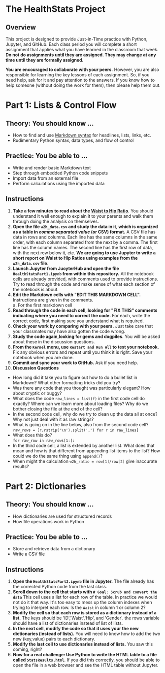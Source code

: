 # The HealthStats Project

## Overview
This project is designed to provide Just-in-Time practice with Python, Jupyter, and GitHub. Each class period you will complete a short assignment that applies what you have learned in the classroom that week. __Do not do assignments until they are assigned. They may change at any time until they are formally assigned.__

__You are encouraged to collaborate with your peers.__ However, you are also responsible for learning the key lessons of each assignment. So, if you need help, ask for it and pay attention to the answers. If you know how to help someone (without doing the work for them), then please help them out.

# Part 1: Lists & Control Flow
## Theory: You should know ...
* How to find and use [Markdown syntax](https://guides.github.com/features/mastering-markdown) for headlines, lists, links, etc.
* Rudimentary Python syntax, data types, and flow of control

## Practice: You be able to ...
* Write and render basic Markdown text
* Step through embedded Python code snippets
* Import data from an external file
* Perform calculations using the imported data

## Instructions
1. __Take a few minutes to read about the [Waist to Hip Ratio](https://en.wikipedia.org/wiki/Waist%E2%80%93hip_ratio).__ You should understand it well enough to explain it to your parents and walk them through doing the analysis on themselves.
2. __Open the file `w2h_data.csv` and study the data in it, which is organized as a table in *comma separated value* (or CSV) format.__ A CSV file has data in rows and columns. Each line has the same columns in the same order, with each column separated from the next by a comma.  The first line has the column names. The second line has the first row of data, with the next row below it, etc. __We are going to use Jupyter to write a short report on Waist to Hip Ratios using examples from the `w2h_data.csv` file__.  
3. __Launch Jupyter from JuoyterHub and open the file `HealthStatsPart1.ipynb` from within this repository.__ All the notebook cells are already provided, with comments used to provide instructions. Try to read through the code and make sense of what each section of the notebook is about.
4. __Edit the Markdown cells with "EDIT THIS MARKDOWN CELL".__ Instructions are given in the comments.  
  a. For the first markdown cell
5. __Read through the code in each cell, looking for "FIX THIS" comments indicating where you need to correct the code.__ For each, write the correct code, first making sure you understand what is required.
6. __Check your work by comparing with your peers.__ Just take care that your classmates may have also gotten the code wrong.
7. __Study the code again,looking for gems and dogpiles.__ You will be asked about these in the discussion questions.
8. __From the `Kernel` menu, use `Restart and Run All` to test your notebook.__ Fix any obvious errors and repeat until you think it is right. Save your notebook when you are done.
9. __Commit and sync your work to GitHub.__ Ask if you need help.
10. __Discussion Questions__
  * How long did it take you to figure out how to do a bullet list in Markdown? What other formatting tricks did you try?
  * Was there any code that you thought was particularly elegant? How about cryptic or buggy?
  * What does the code `raw_lines = list(f)` in the first code cell do exactly? Where can we learn more about loading files? Why do we bother closing the file at the end of the cell?
  * In the second code cell, why do we try to clean up the data all at once? Why not just deal with it as raw strings?
  * What is going on in the line below, also from the second code cell?  
  ```raw_rows = [r.rstrip('\n').split(',') for r in raw_lines]```
  * What does this do?  
  ```for raw_row in raw_rows[1:]:```
  * In the third code cell, a list is extended by another list. What does that mean and how is that different from appending list items to the list? How could we do the same thing using `append()`?
  * When might the calculation
  ```w2h_ratio = row[1]/row[2]``` give inaccurate results?
  
# Part 2: Dictionaries
## Theory: You should know ...
* How dictionaries are used for structured records
* How file operations work in Python

## Practice: You be able to ...
* Store and retrieve data from a dictionary
* Write a CSV file

## Instructions
1. __Open the `HealthStatsPart2.ipynb` file in Jupyter.__ The file already has the corrected Python code from the last class.
2. __Scroll down to the cell that starts with `# Goal: Scrub and convert the data`__ This cell uses a list for each row of the table. In practice we would not do it that way. It's too easy to mess up the column indexes when trying to interpret each row. Is the `Waist` in column 1 or column 2?
3. __Modify the cell so that each row is stored as a dictionary instead of a list.__ The keys should be 'ID','Waist','Hip', and 'Gender'. the rows variable should have a list of dictionaries instead of list of lists.
4. __In the next cell, modify the code so that it uses your the new dictionaries (instead of lists).__ You will need to know how to add the two new (key,value) pairs to each dictionary.
5. __Modify the last cell to use dictionaries instead of lists.__ You saw this coming, right?
6. __Now for a real challenge: Use Python to write the HTML table to a file called `StatsResults.html`.__ If you did this correctly, you should be able to open the file in a web browser and see the HTML table without Jupyter.

